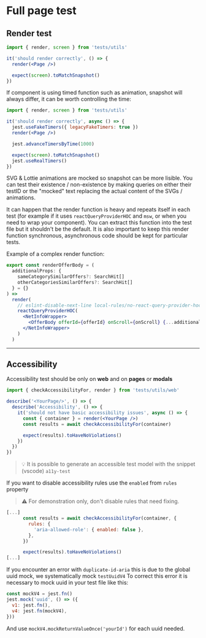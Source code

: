 # Full page test

## Render test

```jsx
import { render, screen } from 'tests/utils'

it('should render correctly', () => {
  render(<Page />)

  expect(screen).toMatchSnapshot()
})
```

If component is using timed function such as animation, snapshot will always differ, it can be worth controlling the time:

```jsx
import { render, screen } from 'tests/utils'

it('should render correctly', async () => {
  jest.useFakeTimers({ legacyFakeTimers: true })
  render(<Page />)

  jest.advanceTimersByTime(1000)

  expect(screen).toMatchSnapshot()
  jest.useRealTimers()
})
```

SVG & Lottie animations are mocked so snapshot can be more lisible. You can test their existence / non-existence by making queries on either their testID or the "mocked" text replacing the actual content of the SVGs / animations.

It can happen that the render function is heavy and repeats itself in each test (for example if it uses `reactQueryProviderHOC` and `msw`, or when you need to wrap your component). You can extract this function into the test file but it shouldn't be the default.
It is also important to keep this render function synchronous, asynchronous code should be kept for particular tests.

Example of a complex render function:

```jsx
export const renderOfferBody = (
  additionalProps: {
    sameCategorySimilarOffers?: SearchHit[]
    otherCategoriesSimilarOffers?: SearchHit[]
  } = {}
) =>
  render(
    // eslint-disable-next-line local-rules/no-react-query-provider-hoc
    reactQueryProviderHOC(
      <NetInfoWrapper>
        <OfferBody offerId={offerId} onScroll={onScroll} {...additionalProps} />
      </NetInfoWrapper>
    )
  )
```

---

## Accessibility

Accessibility test should be only on **web** and on **pages** or **modals**

```jsx
import { checkAccessibilityFor, render } from 'tests/utils/web'

describe('<YourPage/>', () => {
  describe('Accessibility', () => {
    it('should not have basic accessibility issues', async () => {
      const { container } = render(<YourPage />)
      const results = await checkAccessibilityFor(container)

      expect(results).toHaveNoViolations()
    })
  })
})
```

> 💡 It is possible to generate an accessible test model with the snippet (vscode) `a11y-test`

If you want to disable accessibility rules use the `enabled` from `rules` property

> ⚠️ For demonstration only, don't disable rules that need fixing.

```jsx
[...]
      const results = await checkAccessibilityFor(container, {
        rules: {
          'aria-allowed-role': { enabled: false },
        },
      })

      expect(results).toHaveNoViolations()
[...]
```

If you encounter an error with `duplicate-id-aria` this is due to the global uuid mock, we systematically mock `testUuidV4`
To correct this error it is necessary to mock uuid in your test file like this:

```jsx
const mockV4 = jest.fn()
jest.mock('uuid', () => ({
  v1: jest.fn(),
  v4: jest.fn(mockV4),
}))
```

And use `mockV4.mockReturnValueOnce('yourId')` for each uuid needed.
